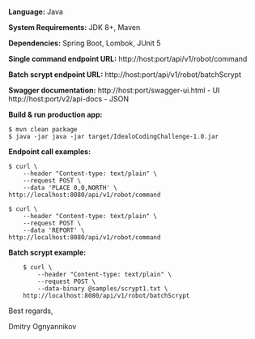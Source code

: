 **Language:** Java

**System Requirements:** JDK 8+, Maven

**Dependencies:** Spring Boot, Lombok, JUnit 5

**Single command endpoint URL:** http://host:port/api/v1/robot/command

**Batch scrypt endpoint URL:** http://host:port/api/v1/robot/batchScrypt

**Swagger documentation:** http://host:port/swagger-ui.html - UI
http://host:port/v2/api-docs - JSON

**Build & run production app:**

```
$ mvn clean package
$ java -jar java -jar target/IdealoCodingChallenge-1.0.jar
```

**Endpoint call examples:**

```
$ curl \
    --header "Content-type: text/plain" \
    --request POST \
    --data 'PLACE 0,0,NORTH' \
http://localhost:8080/api/v1/robot/command
```

```
$ curl \
    --header "Content-type: text/plain" \
    --request POST \
    --data 'REPORT' \
http://localhost:8080/api/v1/robot/command
```

**Batch scrypt example:**

```
    $ curl \
        --header "Content-type: text/plain" \
        --request POST \
        --data-binary @samples/scrypt1.txt \
    http://localhost:8080/api/v1/robot/batchScrypt
```

Best regards,

Dmitry Ognyannikov
